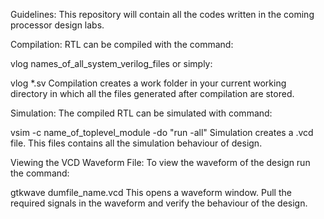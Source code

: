 Guidelines:
This repository will contain all the codes written in the coming processor design labs.

Compilation:
RTL can be compiled with the command:

vlog names_of_all_system_verilog_files
or simply:

vlog *.sv 
Compilation creates a work folder in your current working directory in which all the files generated after compilation are stored.

Simulation:
The compiled RTL can be simulated with command:

vsim -c name_of_toplevel_module -do "run -all"
Simulation creates a .vcd file. This files contains all the simulation behaviour of design.

Viewing the VCD Waveform File:
To view the waveform of the design run the command:

gtkwave dumfile_name.vcd
This opens a waveform window. Pull the required signals in the waveform and verify the behaviour of the design.

